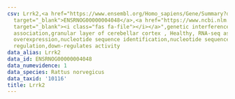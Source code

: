```yaml
---
csv: Lrrk2,<a href="https://www.ensembl.org/Homo_sapiens/Gene/Summary?db=core;g=ENSRNOG00000004048"
  target="_blank">ENSRNOG00000004048</a>,<a href="https://www.ncbi.nlm.nih.gov/pubmed/30467350"
  target="_blank"><i class="fas fa-file"></i></a>",genetic interference,functional
  association,granular layer of cerebellar cortex , Healthy, RNA-seq assay, hsf-1
  overexpression,nucleotide sequence identification,nucleotide sequence identification,transcriptional
  regulation,down-regulates activity
data_alias: Lrrk2
data_id: ENSRNOG00000004048
data_numevidence: 1
data_species: Rattus norvegicus
data_taxid: '10116'
title: Lrrk2
---
```

